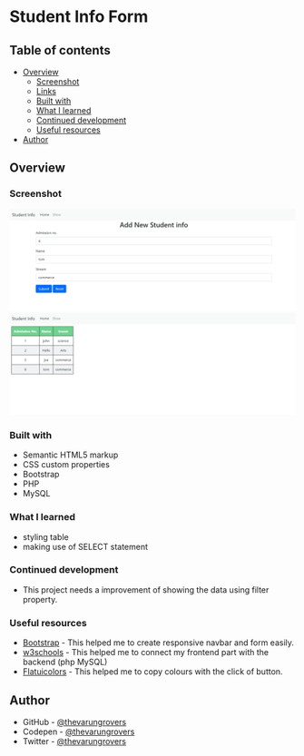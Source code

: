 # Student Info Form

## Table of contents

- [Overview](#overview)
  - [Screenshot](#screenshot)
  - [Links](#links)
  - [Built with](#built-with)
  - [What I learned](#what-i-learned)
  - [Continued development](#continued-development)
  - [Useful resources](#useful-resources)
- [Author](#author)



## Overview

### Screenshot

![](./screenshot_add.png)
![](./screenshot_show.png)

### Built with

- Semantic HTML5 markup
- CSS custom properties
- Bootstrap
- PHP
- MySQL


### What I learned
- styling table
- making use of SELECT statement

### Continued development
- This project needs a improvement of showing the data using filter property.

### Useful resources
- [Bootstrap](https://getbootstrap.com/) - This helped me to create responsive navbar and form easily.
- [w3schools](https://www.w3schools.com) - This helped me to connect my frontend part with the backend (php MySQL)
- [Flatuicolors](https://flatuicolors.com/
) - This helped me to copy colours with the click of button.

## Author
- GitHub - [@thevarungrovers](https://www.github.com/thevarungrovers)
- Codepen - [@thevarungrovers](https://www.codepen.io/thevarungrovers)
- Twitter - [@thevarungrovers](https://www.twitter.com/thevarungrovers)


